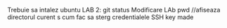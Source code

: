 Trebuie sa intalez ubuntu
LAB 2: git status
Modificare LAb
pwd //afiseaza directorul curent s
cum fac sa sterg credentialele
SSH key made